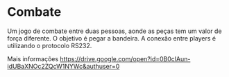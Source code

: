 Combate
=======

Um jogo de combate entre duas pessoas, aonde as peças tem um valor de força diferente. O objetivo é pegar a bandeira. A conexão entre players é utilizando o protocolo RS232.

Mais informações https://drive.google.com/open?id=0B0clAun-idUBaXNOc2ZQcW1NYWc&authuser=0
